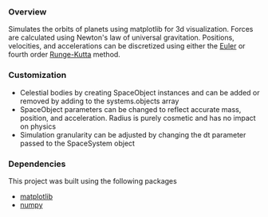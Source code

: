 

### Overview
Simulates the orbits of planets using matplotlib for 3d visualization. Forces are calculated using Newton's law of universal gravitation. Positions, velocities, and accelerations can be discretized using either the [Euler](https://en.wikipedia.org/wiki/Euler_method) or fourth order [Runge-Kutta](https://en.wikipedia.org/wiki/Runge%E2%80%93Kutta_methods) method.

### Customization
- Celestial bodies by creating SpaceObject instances and can be added or removed by adding to the systems.objects array
- SpaceObject parameters can be changed to reflect accurate mass, position, and acceleration. Radius is purely cosmetic and has no impact on physics
- Simulation granularity can be adjusted by changing the dt parameter passed to the SpaceSystem object

### Dependencies
This project was built using the following packages 
- [matplotlib](https://pypi.org/project/matplotlib/)
- [numpy](https://pypi.org/project/numpy/)